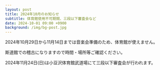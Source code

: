 ```yaml
---
layout: post
title: 2024年10月のお知らせ
subtitle: 体育館使用不可期間、三段以下審査会など
date: 2024-10-01 09:00 +0900
background: /img/bg-post.jpg
---
```


2024年10月29日から11月14日までは音楽会準備のため、体育館が使えません。

斯道館での稽古になりますので時間・場所等ご確認ください。

2024年11月24日(日)は小豆沢体育館武道場にて三段以下審査会が行われます。

